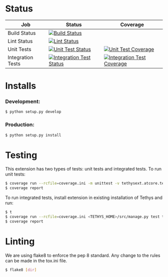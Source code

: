 # Status

| Job                       | Status                                                                                                                                                                                             | Coverage           |
| ------------------------- | -------------------------------------------------------------------------------------------------------------------------------------------------------------------------------------------------- | ------------------ |
| Build Status              | [![Build Status](https://git.aquaveo.com/tethys/tethysext-atcore/badges/master/pipeline.svg?job=build)](https://git.aquaveo.com/tethys/tethysext-atcore/commits/master)                            |                    |
| Lint Status               | [![Lint Status](https://git.aquaveo.com/tethys/tethysext-atcore/badges/master/pipeline.svg?job=lint)](https://git.aquaveo.com/tethys/tethysext-atcore/commits/master)                              |                    |
| Unit Tests                | [![Unit Test Status](https://git.aquaveo.com/tethys/tethysext-atcore/badges/master/pipeline.svg?job=unit_tests)](https://git.aquaveo.com/tethys/tethysext-atcore/commits/master)                   | [![Unit Test Coverage](https://git.aquaveo.com/tethys/tethysext-atcore/badges/master/coverage.svg?job=unit_tests)](https://git.aquaveo.com/tethys/tethysext-atcore/commits/master) |
| Integration Tests         | [![Integration Test Status](https://git.aquaveo.com/tethys/tethysext-atcore/badges/master/pipeline.svg?job=integration_tests)](https://git.aquaveo.com/tethys/tethysext-atcore/commits/master) | [![Integration Test Coverage](https://git.aquaveo.com/tethys/tethysext-atcore/badges/master/coverage.svg?job=integration_tests)](https://git.aquaveo.com/tethys/tethysext-atcore/commits/master) | 

# Installs

### Development:

```bash
$ python setup.py develop
```

### Production:

```bash
$ python setup.py install
```

# Testing

This extension has two types of tests: unit tests and integrated tests. To run unit tests:

```bash
$ coverage run --rcfile=coverage.ini -m unittest -v tethysext.atcore.tests.unit_tests 
$ coverage report
```

To run integrated tests, install extension in existing installation of Tethys and run:

```bash
$ t
$ coverage run --rcfile=coverage.ini <TETHYS_HOME>/src/manage.py test tethysext.atcore.tests.integrated_tests
$ coverage report
```

# Linting

We are using flake8 to enforce the pep 8 standard. Any change to the rules can be made in the tox.ini file.

```bash
$ flake8 [dir]
```